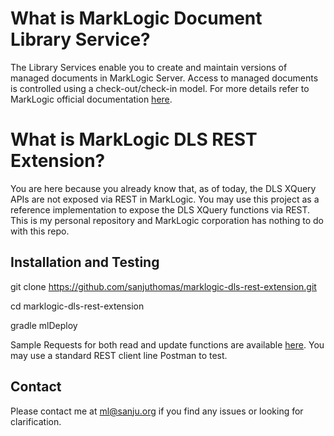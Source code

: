# What is MarkLogic Document Library Service?

The Library Services enable you to create and maintain versions of managed documents in MarkLogic Server. Access to managed documents is controlled using a check-out/check-in model. For more details refer to MarkLogic official documentation [here](https://docs.marklogic.com/guide/app-dev/dls).

# What is MarkLogic DLS REST Extension?

You are here because you already know that, as of today, the DLS XQuery APIs are not exposed via REST in MarkLogic. You may use this project as a reference implementation to expose the DLS XQuery functions via REST. This is my personal repository and MarkLogic corporation has nothing to do with this repo.

## Installation and Testing

git clone https://github.com/sanjuthomas/marklogic-dls-rest-extension.git

cd marklogic-dls-rest-extension

gradle mlDeploy

Sample Requests for both read and update functions are available [here](https://github.com/sanjuthomas/marklogic-dls-rest-extension/tree/master/src/sample-requests). You may use a standard REST client line Postman to test.

## Contact
Please contact me at ml@sanju.org if you find any issues or looking for clarification.